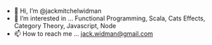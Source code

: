 - 👋 Hi, I’m @jackmitchelwidman
- 👀 I’m interested in ...  Functional Programming, Scala, Cats Effects, Category Theory, Javascript, Node
- 📫 How to reach me ...  jack.widman@gmail.com

<!---
jackmitchelwidman/jackmitchelwidman is a ✨ special ✨ repository because its `README.md` (this file) appears on your GitHub profile.
You can click the Preview link to take a look at your changes.
--->
